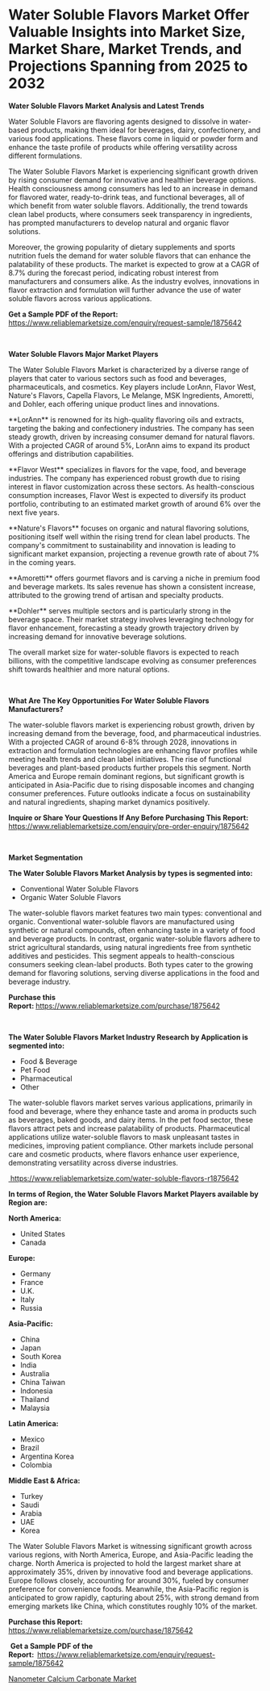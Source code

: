 <p><h1>Water Soluble Flavors Market Offer Valuable Insights into Market Size, Market Share, Market Trends, and Projections Spanning from 2025 to 2032</h1></p><p><strong>Water Soluble Flavors Market Analysis and Latest Trends</strong></p>
<p><p>Water Soluble Flavors are flavoring agents designed to dissolve in water-based products, making them ideal for beverages, dairy, confectionery, and various food applications. These flavors come in liquid or powder form and enhance the taste profile of products while offering versatility across different formulations.</p><p>The Water Soluble Flavors Market is experiencing significant growth driven by rising consumer demand for innovative and healthier beverage options. Health consciousness among consumers has led to an increase in demand for flavored water, ready-to-drink teas, and functional beverages, all of which benefit from water soluble flavors. Additionally, the trend towards clean label products, where consumers seek transparency in ingredients, has prompted manufacturers to develop natural and organic flavor solutions.</p><p>Moreover, the growing popularity of dietary supplements and sports nutrition fuels the demand for water soluble flavors that can enhance the palatability of these products. The market is expected to grow at a CAGR of 8.7% during the forecast period, indicating robust interest from manufacturers and consumers alike. As the industry evolves, innovations in flavor extraction and formulation will further advance the use of water soluble flavors across various applications.</p></p>
<p><strong>Get a Sample PDF of the Report:&nbsp;</strong> <a href="https://www.reliablemarketsize.com/enquiry/request-sample/1875642?utm_campaign=3075&utm_medium=2&utm_source=Github&utm_content=ia&utm_term=01042025&utm_id=water-soluble-flavors">https://www.reliablemarketsize.com/enquiry/request-sample/1875642</a></p>
<p>&nbsp;</p>
<p><strong>Water Soluble Flavors Major Market Players</strong></p>
<p><p>The Water Soluble Flavors Market is characterized by a diverse range of players that cater to various sectors such as food and beverages, pharmaceuticals, and cosmetics. Key players include LorAnn, Flavor West, Nature's Flavors, Capella Flavors, Le Melange, MSK Ingredients, Amoretti, and Dohler, each offering unique product lines and innovations.</p><p>**LorAnn** is renowned for its high-quality flavoring oils and extracts, targeting the baking and confectionery industries. The company has seen steady growth, driven by increasing consumer demand for natural flavors. With a projected CAGR of around 5%, LorAnn aims to expand its product offerings and distribution capabilities.</p><p>**Flavor West** specializes in flavors for the vape, food, and beverage industries. The company has experienced robust growth due to rising interest in flavor customization across these sectors. As health-conscious consumption increases, Flavor West is expected to diversify its product portfolio, contributing to an estimated market growth of around 6% over the next five years.</p><p>**Nature's Flavors** focuses on organic and natural flavoring solutions, positioning itself well within the rising trend for clean label products. The company's commitment to sustainability and innovation is leading to significant market expansion, projecting a revenue growth rate of about 7% in the coming years.</p><p>**Amoretti** offers gourmet flavors and is carving a niche in premium food and beverage markets. Its sales revenue has shown a consistent increase, attributed to the growing trend of artisan and specialty products.</p><p>**Dohler** serves multiple sectors and is particularly strong in the beverage space. Their market strategy involves leveraging technology for flavor enhancement, forecasting a steady growth trajectory driven by increasing demand for innovative beverage solutions.</p><p>The overall market size for water-soluble flavors is expected to reach billions, with the competitive landscape evolving as consumer preferences shift towards healthier and more natural options.</p></p>
<p>&nbsp;</p>
<p><strong>What Are The Key Opportunities For Water Soluble Flavors Manufacturers?</strong></p>
<p><p>The water-soluble flavors market is experiencing robust growth, driven by increasing demand from the beverage, food, and pharmaceutical industries. With a projected CAGR of around 6-8% through 2028, innovations in extraction and formulation technologies are enhancing flavor profiles while meeting health trends and clean label initiatives. The rise of functional beverages and plant-based products further propels this segment. North America and Europe remain dominant regions, but significant growth is anticipated in Asia-Pacific due to rising disposable incomes and changing consumer preferences. Future outlooks indicate a focus on sustainability and natural ingredients, shaping market dynamics positively.</p></p>
<p><strong>Inquire or Share Your Questions If Any Before Purchasing This Report:</strong> <a href="https://www.reliablemarketsize.com/enquiry/pre-order-enquiry/1875642?utm_campaign=3075&utm_medium=2&utm_source=Github&utm_content=ia&utm_term=01042025&utm_id=water-soluble-flavors">https://www.reliablemarketsize.com/enquiry/pre-order-enquiry/1875642</a></p>
<p>&nbsp;</p>
<p><strong>Market Segmentation</strong></p>
<p><strong>The Water Soluble Flavors Market Analysis by types is segmented into:</strong></p>
<p><ul><li>Conventional Water Soluble Flavors</li><li>Organic Water Soluble Flavors</li></ul></p>
<p><p>The water-soluble flavors market features two main types: conventional and organic. Conventional water-soluble flavors are manufactured using synthetic or natural compounds, often enhancing taste in a variety of food and beverage products. In contrast, organic water-soluble flavors adhere to strict agricultural standards, using natural ingredients free from synthetic additives and pesticides. This segment appeals to health-conscious consumers seeking clean-label products. Both types cater to the growing demand for flavoring solutions, serving diverse applications in the food and beverage industry.</p></p>
<p><strong>Purchase this Report:&nbsp;</strong><a href="https://www.reliablemarketsize.com/purchase/1875642?utm_campaign=3075&utm_medium=2&utm_source=Github&utm_content=ia&utm_term=01042025&utm_id=water-soluble-flavors">https://www.reliablemarketsize.com/purchase/1875642</a></p>
<p>&nbsp;</p>
<p><strong>The Water Soluble Flavors Market Industry Research by Application is segmented into:</strong></p>
<p><ul><li>Food & Beverage</li><li>Pet Food</li><li>Pharmaceutical</li><li>Other</li></ul></p>
<p><p>The water-soluble flavors market serves various applications, primarily in food and beverage, where they enhance taste and aroma in products such as beverages, baked goods, and dairy items. In the pet food sector, these flavors attract pets and increase palatability of products. Pharmaceutical applications utilize water-soluble flavors to mask unpleasant tastes in medicines, improving patient compliance. Other markets include personal care and cosmetic products, where flavors enhance user experience, demonstrating versatility across diverse industries.</p></p>
<p><a href="https://www.reliablemarketsize.com/water-soluble-flavors-r1875642?utm_campaign=3075&utm_medium=2&utm_source=Github&utm_content=ia&utm_term=01042025&utm_id=water-soluble-flavors">&nbsp;https://www.reliablemarketsize.com/water-soluble-flavors-r1875642</a></p>
<p><strong>In terms of Region, the Water Soluble Flavors Market Players available by Region are:</strong></p>
<p>
    <p> <strong> North America: </strong>
        <ul>
            <li>United States</li>
            <li>Canada</li>
        </ul>
        </p> 
    <p> <strong> Europe: </strong>
        <ul>
            <li>Germany</li>
            <li>France</li>
            <li>U.K.</li>
            <li>Italy</li>
            <li>Russia</li>
        </ul>
        </p> 
    <p> <strong> Asia-Pacific: </strong>
        <ul>
            <li>China</li>
            <li>Japan</li>
            <li>South Korea</li>
            <li>India</li>
            <li>Australia</li>
            <li>China Taiwan</li>
            <li>Indonesia</li>
            <li>Thailand</li>
            <li>Malaysia</li>
        </ul>
        </p> 
    <p> <strong> Latin America: </strong>
        <ul>
            <li>Mexico</li>
            <li>Brazil</li>
            <li>Argentina Korea</li>
            <li>Colombia</li>
        </ul>
        </p> 
    <p> <strong> Middle East & Africa: </strong>
        <ul>
            <li>Turkey</li>
            <li>Saudi</li>
            <li>Arabia</li>
            <li>UAE</li>
            <li>Korea</li>
        </ul>
    </p>
    </p>
<p><p>The Water Soluble Flavors Market is witnessing significant growth across various regions, with North America, Europe, and Asia-Pacific leading the charge. North America is projected to hold the largest market share at approximately 35%, driven by innovative food and beverage applications. Europe follows closely, accounting for around 30%, fueled by consumer preference for convenience foods. Meanwhile, the Asia-Pacific region is anticipated to grow rapidly, capturing about 25%, with strong demand from emerging markets like China, which constitutes roughly 10% of the market.</p></p>
<p><strong>Purchase this Report: </strong><a href="https://www.reliablemarketsize.com/purchase/1875642?utm_campaign=3075&utm_medium=2&utm_source=Github&utm_content=ia&utm_term=01042025&utm_id=water-soluble-flavors">https://www.reliablemarketsize.com/purchase/1875642</a></p>
<p>&nbsp;<strong>Get a Sample PDF of the Report:&nbsp;&nbsp;</strong><a href="https://www.reliablemarketsize.com/enquiry/request-sample/1875642?utm_campaign=3075&utm_medium=2&utm_source=Github&utm_content=ia&utm_term=01042025&utm_id=water-soluble-flavors">https://www.reliablemarketsize.com/enquiry/request-sample/1875642</a></p>
<p><strong></strong></p>
<p><p><a href="https://github.com/hunanuzmez/Market-Research-Report-List-1/blob/main/nanometer-calcium-carbonate-market.md?utm_campaign=3075&utm_medium=2&utm_source=Github&utm_content=ia&utm_term=01042025&utm_id=water-soluble-flavors">Nanometer Calcium Carbonate Market</a></p></p>